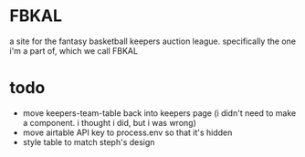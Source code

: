 # FBKAL

a site for the fantasy basketball keepers auction league. specifically the one i'm a part of, which we call FBKAL

# todo

- move keepers-team-table back into keepers page (i didn't need to make a component. i thought i did, but i was wrong)
- move airtable API key to process.env so that it's hidden
- style table to match steph's design
